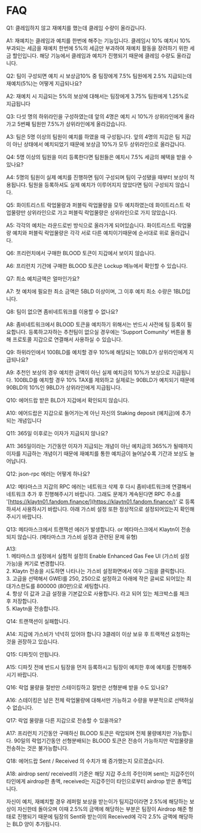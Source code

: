 # FAQ

Q1: 클레임하지 않고 재예치를 했는데 클레임 수량이 올라갑니다.

A1: 재예치는 클레임과 예치를 한번에 해주는 기능입니다. 클레임시 10% 예치시 10% 부과되는 세금을 재예치 한번에 5%의 세금만 부과하여 재예치 활동을 장려하기 위한 세금 할인입니다. 해당 기능에서 클레임과 예치가 진행되기 때문에 클레임 수량도 올라갑니다.

Q2: 팀이 구성되면 예치 시 보상금10% 중 팀장에게 7.5% 팀원에게 2.5% 지급되는데 재예치(5%)는 어떻게 지급되나요?

A2: 재예치 시 지급되는 5%의 보상에 대해서는 팀장에게 3.75% 팀원에게 1.25%로 지급됩니다

Q3: 다섯 명의 하위라인을 구성하였는데 앞의 4명은 예치 시 10%가 상위라인에게 올라가고 5번째 팀원만 7.5%가 상위라인에게 올라갔습니다.

A3: 팀은 5명 이상의 팀원이 예치를 하였을 때 구성됩니다. 앞의 4명의 지갑은 팀 지갑이 아닌 상태에서 예치되었기 때문에 보상금 10%가 모두 상위라인으로 올라갑니다.

Q4: 5명 이상의 팀원을 미리 등록한다면 팀원들은 예치시 7.5% 세금의 혜택을 받을 수 있나요?

A4: 5명의 팀원이 실제 예치를 진행하면 팀이 구성되며 팀이 구성됐을 때부터 보상이 적용됩니다. 팀원을 등록하셔도 실제 예치가 이루어지지 않았다면 팀이 구성되지 않습니다.

Q5: 화이트리스트 락업물량과 퍼블릭 락업물량을 모두 예치하였는데 화이트리스트 락업물량만 상위라인으로 가고 퍼블릭 락업물량은 상위라인으로 가지 않았습니다.

A5: 각각의 예치는 라운드로빈 방식으로 올라가게 되어있습니다. 화이트리스트 락업물량 예치와 퍼블릭 락업물량은 각각 서로 다른 예치이기때문에 순서대로 위로 올라갑니다.

Q6: 프리런치에서 구매한 BLOOD 토큰이 지갑에서 보이지 않습니다.

A6: 프리런치 기간에 구매한 BLOOD 토큰은 Lockup 메뉴에서 확인할 수 있습니다.

Q7: 최소 예치금액은 얼마인가요?

A7: 첫 예치에 필요한 최소 금액은 5BLD 이상이며, 그 이후 예치 최소 수량은 1BLD입니다.

Q8: 팀이 없으면 좀비네트워크를 이용할 수 없나요?

A8: 좀비네트워크에서 BLOOD 토큰을 예치하기 위해서는 반드시 사전에 팀 등록이 필요합니다. 등록하고자하는 추천팀이 없으실 경우에는 'Support Comunity' 버튼을 통해 프로토콜 지갑으로 연결해서 사용하실 수 있습니다.

Q9: 하위라인에서 100BLD를 예치할 경우 10%에 해당되는 10BLD가 상위라인에게 지급되나요?

A9: 추천인 보상의 경우 예치한 금액이 아닌 실제 예치금의 10%가 보상으로 지급됩니다. 100BLD를 예치할 경우 10% TAX를 제외하고 실제로는 90BLD가 예치되기 때문에 90BLD의 10%인 9BLD가 상위라인에게 지급됩니다.

Q10: 에어드랍 받은 BLD가 지갑에서 확인되지 않습니다.

A10: 에어드랍은 지갑으로 들어가는게 아닌 자신의 Staking deposit (예치금)에 추가되는 개념입니다

Q11: 365일 이후로는 이자가 지급되지 않나요?

A11: 365일이라는 기간동안 이자가 지급되는 개념이 아닌 예치금의 365%가 될때까지 이자를 지급하는 개념이기 때문에 재예치를 통한 예치금이 늘어날수록 기간과 보상도 늘어납니다.

Q12: json-rpc 에러는 어떻게 하나요?

A12: 메타마스크 지갑의 RPC 에러는 네트워크 삭제 후 다시 좀비네트워크에 연결해서 네트워크 추가 후 진행해주시기 바랍니다. 그래도 문제가 계속된다면 RPC 주소를 '[https://klaytn01.fandom.finance/](https://klaytn01.fandom.finance/)' 로 등록하셔서 사용하시기 바랍니다. 아래 가스비 설정 또한 정상적으로 설정되어있는지 확인해주시기 바랍니다.

Q13: 메타마스크에서 트랜잭션 에러가 발생합니다. or 메타마스크에서 Klaytn이 전송되지 않습니다. (메타마스크 가스비 설정과 관련된 문제 유형)&#x20;

A13: \
1\. 메타마스크 설정에서 실험적 설정의 Enable Enhanced Gas Fee UI (가스비 설정 가능)을 켜기로 변경합니다. \
2\. Klaytn 전송을 시도하면 나타나는 가스비 설정화면에서 여우 그림을 클릭합니다. \
3\. 고급을 선택해서 GWEI를 250, 250으로 설정하고 아래에 작은 글씨로 되어있는 최대가스한도를 800000 (80만)으로 세팅합니다. \
4\. 항상 이 값과 고급 설정을 기본값으로 사용합니다. 라고 되어 있는 체크박스를 체크 후 저장합니다. \
5\. Klaytn을 전송합니다.

Q14: 트랜잭션이 실패합니다.

A14: 지갑에 가스비가 넉넉히 있어야 합니다 3클레이 이상 보유 후 트랙잭션 요청하는 것을 권장하고 있습니다.

Q15: 디파짓이 안됩니다.

A15: 디파짓 전에 반드시 팀장을 먼저 등록하시고 팀장이 예치한 후에 예치를 진행해주시기 바랍니다.

Q16: 락업 물량을 절반만 스테이킹하고 절반은 선형분배 받을 수도 있나요?

A16: 스테이킹은 남은 전체 락업물량에 대해서만 가능하고 수량을 부분적으로 선택하실 수 없습니다.

Q17: 락업 물량을 다른 지갑으로 전송할 수 있을까요?

A17: 프리런치 기간동안 구매하신 BLOOD 토큰은 락업되며 전체 물량예치만 가능합니다. 90일의 락업기간동안 선형분배되는 BLOOD 토큰은 전송이 가능하지만 락업물량을 전송하는 것은 불가능합니다.

Q18: 에어드랍 Sent / Received 의 수치가 왜 증가했는지 모르겠습니다.

A18: airdrop sent/ received의 기준은 해당 지갑 주소의 주인이며 sent는 지갑주인이 타인에게 airdrop한 총액, received는 지갑주인이 타인으로부터 airdrop 받은 총액입니다.

자신이 예치, 재예치할 경우 레퍼럴 보상을 받는이가 팀지갑이라면 2.5%에 해당하는 보상이 자신한테 돌아오며 이때 2.5%의 금액에 해당하는 부분은 팀장이 Airdrop 해준 형태로 진행되기 때문에 팀장의 Sent와 받는이의 Received에 각각 2.5% 금액에 해당하는 BLD 양이 추가됩니다.
